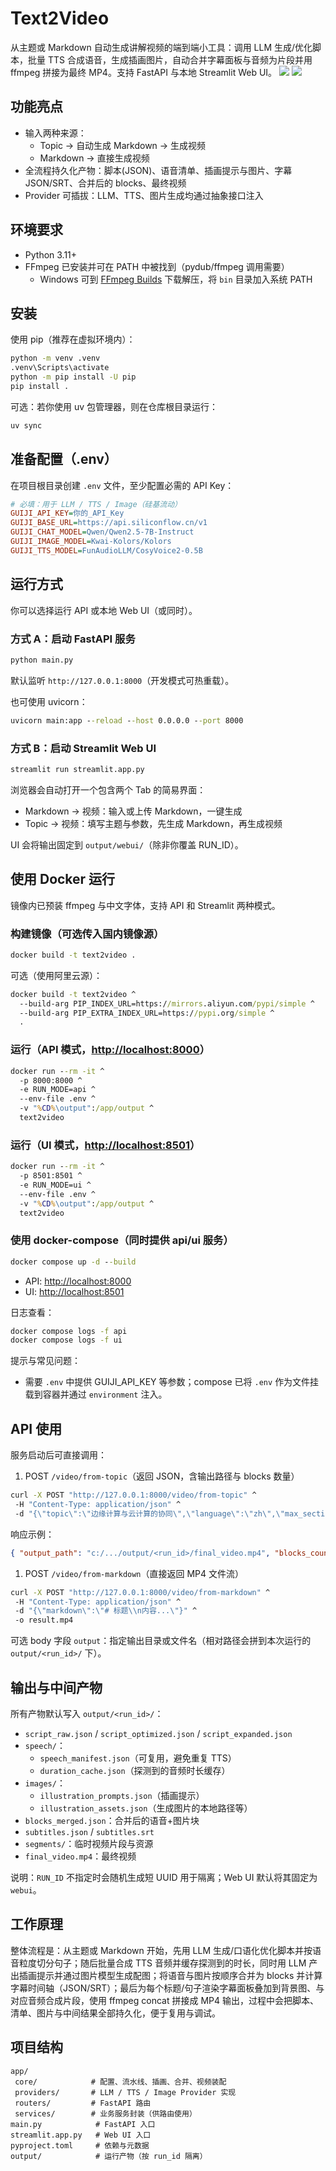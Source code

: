 # Text2Video

从主题或 Markdown 自动生成讲解视频的端到端小工具：调用 LLM 生成/优化脚本，批量 TTS 合成语音，生成插画图片，自动合并字幕面板与音频为片段并用 ffmpeg 拼接为最终 MP4。支持 FastAPI 与本地 Streamlit Web UI。
![](https://oss-liuchengtu.hudunsoft.com/userimg/f8/f8475483bb81d8e07ee71a388b6ee3ee.png)
![](https://oss-liuchengtu.hudunsoft.com/userimg/47/47202368777bb4124d11400d8cac1fd0.png)

## 功能亮点

- 输入两种来源：
  - Topic → 自动生成 Markdown → 生成视频
  - Markdown → 直接生成视频
- 全流程持久化产物：脚本(JSON)、语音清单、插画提示与图片、字幕 JSON/SRT、合并后的 blocks、最终视频
- Provider 可插拔：LLM、TTS、图片生成均通过抽象接口注入

## 环境要求

- Python 3.11+
- FFmpeg 已安装并可在 PATH 中被找到（pydub/ffmpeg 调用需要）
  - Windows 可到 [FFmpeg Builds](https://www.gyan.dev/ffmpeg/builds/) 下载解压，将 `bin` 目录加入系统 PATH

## 安装

使用 pip（推荐在虚拟环境内）：

```cmd
python -m venv .venv
.venv\Scripts\activate
python -m pip install -U pip
pip install .
```

可选：若你使用 uv 包管理器，则在仓库根目录运行：

```cmd
uv sync
```

## 准备配置（.env）

在项目根目录创建 `.env` 文件，至少配置必需的 API Key：

```ini
# 必填：用于 LLM / TTS / Image（硅基流动）
GUIJI_API_KEY=你的_API_Key
GUIJI_BASE_URL=https://api.siliconflow.cn/v1
GUIJI_CHAT_MODEL=Qwen/Qwen2.5-7B-Instruct
GUIJI_IMAGE_MODEL=Kwai-Kolors/Kolors
GUIJI_TTS_MODEL=FunAudioLLM/CosyVoice2-0.5B

```

## 运行方式

你可以选择运行 API 或本地 Web UI（或同时）。

### 方式 A：启动 FastAPI 服务

```cmd
python main.py
```

默认监听 `http://127.0.0.1:8000`（开发模式可热重载）。

也可使用 uvicorn：

```cmd
uvicorn main:app --reload --host 0.0.0.0 --port 8000
```

### 方式 B：启动 Streamlit Web UI

```cmd
streamlit run streamlit.app.py
```

浏览器会自动打开一个包含两个 Tab 的简易界面：

- Markdown → 视频：输入或上传 Markdown，一键生成
- Topic → 视频：填写主题与参数，先生成 Markdown，再生成视频

UI 会将输出固定到 `output/webui/`（除非你覆盖 RUN_ID）。

## 使用 Docker 运行

镜像内已预装 ffmpeg 与中文字体，支持 API 和 Streamlit 两种模式。

### 构建镜像（可选传入国内镜像源）

```cmd
docker build -t text2video .
```

可选（使用阿里云源）：

```cmd
docker build -t text2video ^
  --build-arg PIP_INDEX_URL=https://mirrors.aliyun.com/pypi/simple ^
  --build-arg PIP_EXTRA_INDEX_URL=https://pypi.org/simple ^
  .
```

### 运行（API 模式，<http://localhost:8000>）

```cmd
docker run --rm -it ^
  -p 8000:8000 ^
  -e RUN_MODE=api ^
  --env-file .env ^
  -v "%CD%\output":/app/output ^
  text2video
```

### 运行（UI 模式，<http://localhost:8501>）

```cmd
docker run --rm -it ^
  -p 8501:8501 ^
  -e RUN_MODE=ui ^
  --env-file .env ^
  -v "%CD%\output":/app/output ^
  text2video
```

### 使用 docker-compose（同时提供 api/ui 服务）

```cmd
docker compose up -d --build
```

- API: <http://localhost:8000>
- UI:  <http://localhost:8501>

日志查看：

```cmd
docker compose logs -f api
docker compose logs -f ui
```

提示与常见问题：

- 需要 `.env` 中提供 GUIJI_API_KEY 等参数；compose 已将 `.env` 作为文件挂载到容器并通过 `environment` 注入。

## API 使用

服务启动后可直接调用：

1. POST `/video/from-topic`（返回 JSON，含输出路径与 blocks 数量）

```cmd
curl -X POST "http://127.0.0.1:8000/video/from-topic" ^
 -H "Content-Type: application/json" ^
 -d "{\"topic\":\"边缘计算与云计算的协同\",\"language\":\"zh\",\"max_sections\":5}"
```

响应示例：

```json
{ "output_path": "c:/.../output/<run_id>/final_video.mp4", "blocks_count": 12 }
```

1. POST `/video/from-markdown`（直接返回 MP4 文件流）

```cmd
curl -X POST "http://127.0.0.1:8000/video/from-markdown" ^
 -H "Content-Type: application/json" ^
 -d "{\"markdown\":\"# 标题\\n内容...\"}" ^
 -o result.mp4
```

可选 body 字段 `output`：指定输出目录或文件名（相对路径会拼到本次运行的 `output/<run_id>/` 下）。

## 输出与中间产物

所有产物默认写入 `output/<run_id>/`：

- `script_raw.json` / `script_optimized.json` / `script_expanded.json`
- `speech/`：
  - `speech_manifest.json`（可复用，避免重复 TTS）
  - `duration_cache.json`（探测到的音频时长缓存）
- `images/`：
  - `illustration_prompts.json`（插画提示）
  - `illustration_assets.json`（生成图片的本地路径等）
- `blocks_merged.json`：合并后的语音+图片块
- `subtitles.json` / `subtitles.srt`
- `segments/`：临时视频片段与资源
- `final_video.mp4`：最终视频

说明：`RUN_ID` 不指定时会随机生成短 UUID 用于隔离；Web UI 默认将其固定为 `webui`。

## 工作原理

整体流程是：从主题或 Markdown 开始，先用 LLM 生成/口语化优化脚本并按语音粒度切分句子；随后批量合成 TTS 音频并缓存探测到的时长，同时用 LLM 产出插画提示并通过图片模型生成配图；将语音与图片按顺序合并为 blocks 并计算字幕时间轴（JSON/SRT）；最后为每个标题/句子渲染字幕面板叠加到背景图、与对应音频合成片段，使用 ffmpeg concat 拼接成 MP4 输出，过程中会把脚本、清单、图片与中间结果全部持久化，便于复用与调试。

## 项目结构

```text
app/
 core/            # 配置、流水线、插画、合并、视频装配
 providers/       # LLM / TTS / Image Provider 实现
 routers/         # FastAPI 路由
 services/        # 业务服务封装（供路由使用）
main.py            # FastAPI 入口
streamlit.app.py   # Web UI 入口
pyproject.toml     # 依赖与元数据
output/            # 运行产物（按 run_id 隔离）
```
